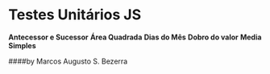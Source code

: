Testes Unitários JS
=====================

**Antecessor e Sucessor**
**Área Quadrada**
**Dias do Mês**
**Dobro do valor**
**Media Simples**

####by Marcos Augusto S. Bezerra